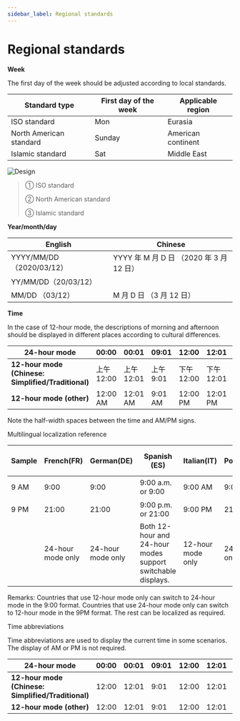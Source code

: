 ```yaml
---
sidebar_label: Regional standards
---
```


# Regional standards

**Week**

The first day of the week should be adjusted according to local standards.

| **Standard type**       | **First day of the week** | **Applicable region** |
| ----------------------- | ------------------------- | --------------------- |
| ISO standard            | Mon                       | Eurasia               |
| North American standard | Sunday                    | American continent    |
| Islamic standard        | Sat                       | Middle East           |

![Design](/img/design/cc72bbb1c57b5b4393bbab0dd66113b5.png)

>① ISO standard
>
>② North American standard
>
>③ Islamic standard

**Year/month/day**

| **English**             | **Chinese**             |
| ----------------------- | ----------------------- |
| YYYY/MM/DD （2020/03/12） | YYYY 年 M 月 D 日 （2020 年 3 月 12 日） |
| YY/MM/DD（20/03/12）      |                                          |
| MM/DD （03/12）           | M 月 D 日 （3 月 12 日）                 |

**Time**

In the case of 12-hour mode, the descriptions of morning and afternoon should be displayed in different places according to cultural differences.

| **24-hour mode**                                   | **00:00** | **00:01** | **09:01** | **12:00** | **12:01** | **21:01** | **23:59** |
| -------------------------------------------------- | --------- | --------- | --------- | --------- | --------- | --------- | --------- |
| **12-hour mode (Chinese: Simplified/Traditional)** | 上午 12:00 | 上午 12:01 | 上午 9:01 | 下午 12:00 | 下午 12:01 | 下午 9:01 | 下午 11:59 |
|  **12-hour mode (other)**                           | 12:00 AM  | 12:01 AM  | 9:01 AM   | 12:00 PM  | 12:01 PM  | 9:01 PM   | 11:59 PM  |

Note the half-width spaces between the time and AM/PM signs.

Multilingual localization reference

| Sample | French(FR)        | German(DE)        | Spanish (ES)                                                | Italian(IT)       | Brazilian Portuguese(PT-BR) | Russian(RU)       | Polish(PL)        | Ukrainian(UK)     | Japanese(JA)      | Korean(KO)        | Arabic(AR)        | Turkish(TR)       | Hebrew(HE)        | Thai(TH)          | Vietnamese(VI)    | Czech(CS)         | Indonesian(ID)                                              | Greek(EL)         | Serbian(SR_RS)    | Catalan(ca-ES)    |
| ------ | ----------------- | ----------------- | ----------------------------------------------------------- | ----------------- | --------------------------- | ----------------- | ----------------- | ----------------- | ----------------- | ----------------- | ----------------- | ----------------- | ----------------- | ----------------- | ----------------- | ----------------- | ----------------------------------------------------------- | ----------------- | ----------------- | ----------------- |
| 9 AM   | 9:00              | 9:00              | 9:00 a.m. or  9:00                                     | 9:00 AM      | 9:00                        | 9:00              | 9:00              | 9:00              | 9:00 AM           | 오전 9시 or 9 am  | 9:00 صباحًا   | 9:00 ÖÖ      | 9:00              | 9:00 น.           | 9:00 SA      | 9:00              | 9:00 pagi or 9:00                                      | 9:00 π.μ.    | 9:00              | 9:00              |
| 9 PM   | 21:00             | 21:00             | 9:00 p.m. or 21:00                                     | 9:00 PM      | 21:00                       | 21:00             | 21:00             | 21:00             | 9:00 PM           | 오후 9시 or 9 pm  | 9:00 مساءً    | 9:00 ÖS      | 21:00             | 21:00 น.          | 9:00 CH      | 21:00             | 9:00 sore or 21:00                                     | 9:00 μ.μ.    | 21:00             | 21:00             |
|        | 24-hour mode only | 24-hour mode only | Both 12-hour and 24-hour modes support switchable displays. | 12-hour mode only | 24-hour mode only           | 24-hour mode only | 24-hour mode only | 24-hour mode only | 12-hour mode only | 12-hour mode only | 12-hour mode only | 12-hour mode only | 24-hour mode only | 24-hour mode only | 12-hour mode only | 24-hour mode only | Both 12-hour and 24-hour modes support switchable displays. | 12-hour mode only | 24-hour mode only | 24-hour mode only |

Remarks: Countries that use 12-hour mode only can switch to 24-hour mode in the 9:00 format. Countries that use 24-hour mode only can switch to 12-hour mode in the 9PM format. The rest can be localized as required.

Time abbreviations

Time abbreviations are used to display the current time in some scenarios. The display of AM or PM is not required.

| **24-hour mode**                                   | **00:00** | **00:01** | **09:01** | **12:00** | **12:01** | **21:01** | **23:59** |
| -------------------------------------------------- | --------- | --------- | --------- | --------- | --------- | --------- | --------- |
| **12-hour mode (Chinese: Simplified/Traditional)** | 12:00     | 12:01     | 9:01      | 12:00     | 12:01     | 9:01      | 11:59     |
| **12-hour mode (other)**                           | 12:00     | 12:01     | 9:01      | 12:00     | 12:01     | 9:01      | 11:59     |
